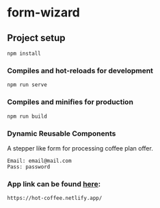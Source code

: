 # form-wizard

## Project setup
```
npm install
```

### Compiles and hot-reloads for development
```
npm run serve
```

### Compiles and minifies for production
```
npm run build
```

### Dynamic Reusable Components
A stepper like form for processing coffee plan offer.
```
Email: email@mail.com
Pass: password
```

### App link can be found <a href="https://hot-coffee.netlify.app/" target="_blank">here</a>:
```
https://hot-coffee.netlify.app/
```
